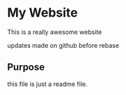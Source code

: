 # My Website

This is a really awesome website

updates made on github before rebase

## Purpose

this file is just a readme file.

